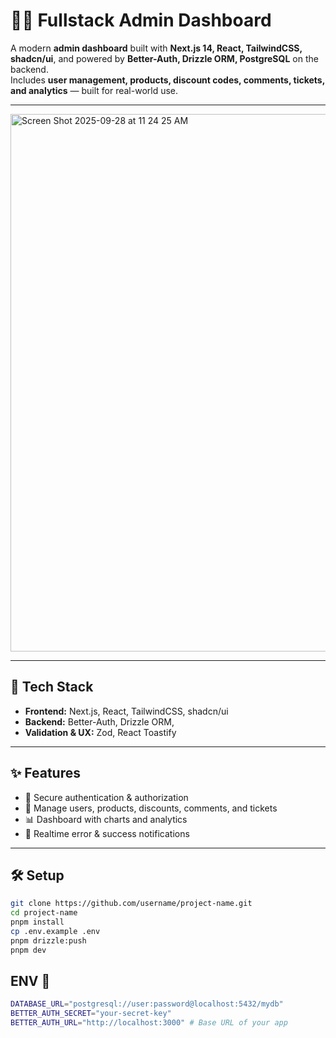 # 🧑‍💻 Fullstack Admin Dashboard

A modern **admin dashboard** built with **Next.js 14, React, TailwindCSS, shadcn/ui**, and powered by **Better-Auth, Drizzle ORM, PostgreSQL** on the backend.  
Includes **user management, products, discount codes, comments, tickets, and analytics** — built for real-world use.



--- 
<img width="1680" height="860" alt="Screen Shot 2025-09-28 at 11 24 25 AM" src="https://github.com/user-attachments/assets/8deb6a04-8033-4fe7-9d10-bf5cff5c7537" />

---

## 🚀 Tech Stack
- **Frontend:** Next.js, React, TailwindCSS, shadcn/ui 
- **Backend:** Better-Auth, Drizzle ORM,
- **Validation & UX:** Zod, React Toastify  

---

## ✨ Features
- 🔑 Secure authentication & authorization  
- 👥 Manage users, products, discounts, comments, and tickets  
- 📊 Dashboard with charts and analytics  
- 📢 Realtime error & success notifications  

---



## 🛠️ Setup
```bash
git clone https://github.com/username/project-name.git
cd project-name
pnpm install
cp .env.example .env
pnpm drizzle:push
pnpm dev
```
## ENV 🔑
```bash
DATABASE_URL="postgresql://user:password@localhost:5432/mydb"
BETTER_AUTH_SECRET="your-secret-key"
BETTER_AUTH_URL="http://localhost:3000" # Base URL of your app
```

